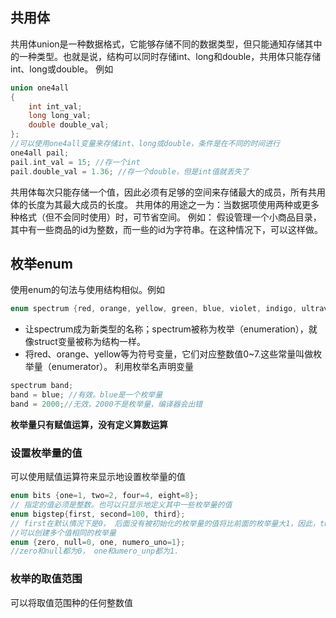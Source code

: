 ## 共用体
共用体union是一种数据格式，它能够存储不同的数据类型，但只能通知存储其中的一种类型。也就是说，结构可以同时存储int、long和double，共用体只能存储int、long或double。
例如
```cpp
union one4all
{
    int int_val;
    long long_val;
    double double_val;
};
//可以使用one4all变量来存储int、long或double，条件是在不同的时间进行
one4all pail;
pail.int_val = 15; //存一个int
pail.double_val = 1.36; //存一个double，但是int值就丢失了
```
共用体每次只能存储一个值，因此必须有足够的空间来存储最大的成员，所有共用体的长度为其最大成员的长度。
共用体的用途之一为：当数据项使用两种或更多种格式（但不会同时使用）时，可节省空间。
例如：
假设管理一个小商品目录，其中有一些商品的id为整数，而一些的id为字符串。在这种情况下，可以这样做。

## 枚举enum
使用enum的句法与使用结构相似。例如
```cpp
enum spectrum {red, orange, yellow, green, blue, violet, indigo, ultraviolet}
```
- 让spectrum成为新类型的名称；spectrum被称为枚举（enumeration），就像struct变量被称为结构一样。
- 将red、orange、yellow等为符号变量，它们对应整数值0~7.这些常量叫做枚举量（enumerator）。
利用枚举名声明变量
```cpp
spectrum band;
band = blue; //有效。blue是一个枚举量
band = 2000;//无效，2000不是枚举量，编译器会出错
```
**枚举量只有赋值运算，没有定义算数运算**
### 设置枚举量的值
可以使用赋值运算符来显示地设置枚举量的值
```cpp
enum bits {one=1, two=2, four=4, eight=8};
// 指定的值必须是整数。也可以只显示地定义其中一些枚举量的值
enum bigstep{first, second=100, third};
// first在默认情况下是0， 后面没有被初始化的枚举量的值将比前面的枚举量大1，因此，third的值为101
//可以创建多个值相同的枚举量
enum {zero, null=0, one, numero_uno=1};
//zero和null都为0， one和umero_unp都为1.
```
### 枚举的取值范围
可以将取值范围种的任何整数值
